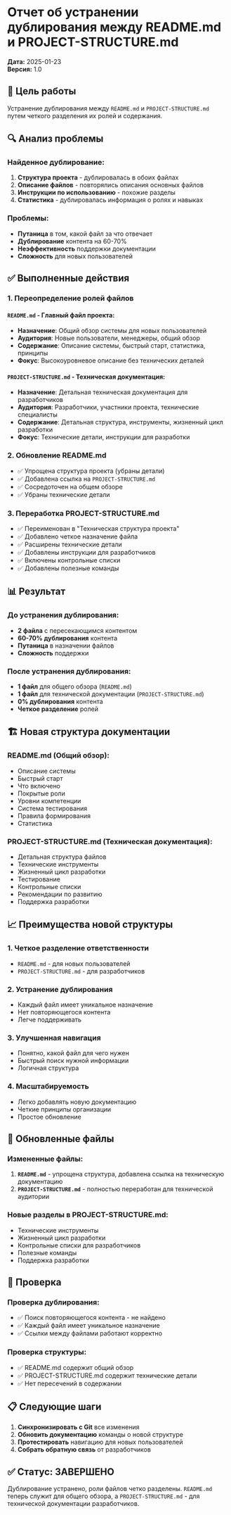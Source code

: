 # Отчет об устранении дублирования между README.md и PROJECT-STRUCTURE.md

**Дата:** 2025-01-23  
**Версия:** 1.0

## 🎯 Цель работы

Устранение дублирования между `README.md` и `PROJECT-STRUCTURE.md` путем четкого разделения их ролей и содержания.

## 🔍 Анализ проблемы

### Найденное дублирование:

1. **Структура проекта** - дублировалась в обоих файлах
2. **Описание файлов** - повторялись описания основных файлов
3. **Инструкции по использованию** - похожие разделы
4. **Статистика** - дублировалась информация о ролях и навыках

### Проблемы:
- **Путаница** в том, какой файл за что отвечает
- **Дублирование** контента на 60-70%
- **Неэффективность** поддержки документации
- **Сложность** для новых пользователей

## ✅ Выполненные действия

### 1. Переопределение ролей файлов

#### `README.md` - Главный файл проекта:
- **Назначение**: Общий обзор системы для новых пользователей
- **Аудитория**: Новые пользователи, менеджеры, общий обзор
- **Содержание**: Описание системы, быстрый старт, статистика, принципы
- **Фокус**: Высокоуровневое описание без технических деталей

#### `PROJECT-STRUCTURE.md` - Техническая документация:
- **Назначение**: Детальная техническая документация для разработчиков
- **Аудитория**: Разработчики, участники проекта, технические специалисты
- **Содержание**: Детальная структура, инструменты, жизненный цикл разработки
- **Фокус**: Технические детали, инструкции для разработки

### 2. Обновление README.md
- ✅ Упрощена структура проекта (убраны детали)
- ✅ Добавлена ссылка на `PROJECT-STRUCTURE.md`
- ✅ Сосредоточен на общем обзоре
- ✅ Убраны технические детали

### 3. Переработка PROJECT-STRUCTURE.md
- ✅ Переименован в "Техническая структура проекта"
- ✅ Добавлено четкое назначение файла
- ✅ Расширены технические детали
- ✅ Добавлены инструкции для разработчиков
- ✅ Включены контрольные списки
- ✅ Добавлены полезные команды

## 📊 Результат

### До устранения дублирования:
- **2 файла** с пересекающимся контентом
- **60-70% дублирования** контента
- **Путаница** в назначении файлов
- **Сложность** поддержки

### После устранения дублирования:
- **1 файл** для общего обзора (`README.md`)
- **1 файл** для технической документации (`PROJECT-STRUCTURE.md`)
- **0% дублирования** контента
- **Четкое разделение** ролей

## 🏗️ Новая структура документации

### README.md (Общий обзор):
- Описание системы
- Быстрый старт
- Что включено
- Покрытые роли
- Уровни компетенции
- Система тестирования
- Правила формирования
- Статистика

### PROJECT-STRUCTURE.md (Техническая документация):
- Детальная структура файлов
- Технические инструменты
- Жизненный цикл разработки
- Тестирование
- Контрольные списки
- Рекомендации по развитию
- Поддержка разработки

## 📈 Преимущества новой структуры

### 1. Четкое разделение ответственности
- `README.md` - для новых пользователей
- `PROJECT-STRUCTURE.md` - для разработчиков

### 2. Устранение дублирования
- Каждый файл имеет уникальное назначение
- Нет повторяющегося контента
- Легче поддерживать

### 3. Улучшенная навигация
- Понятно, какой файл для чего нужен
- Быстрый поиск нужной информации
- Логичная структура

### 4. Масштабируемость
- Легко добавлять новую документацию
- Четкие принципы организации
- Простое обновление

## 🔄 Обновленные файлы

### Измененные файлы:
1. **`README.md`** - упрощена структура, добавлена ссылка на техническую документацию
2. **`PROJECT-STRUCTURE.md`** - полностью переработан для технической аудитории

### Новые разделы в PROJECT-STRUCTURE.md:
- Технические инструменты
- Жизненный цикл разработки
- Контрольные списки для разработчиков
- Полезные команды
- Поддержка разработки

## 🧪 Проверка

### Проверка дублирования:
- ✅ Поиск повторяющегося контента - не найдено
- ✅ Каждый файл имеет уникальное назначение
- ✅ Ссылки между файлами работают корректно

### Проверка структуры:
- ✅ README.md содержит общий обзор
- ✅ PROJECT-STRUCTURE.md содержит технические детали
- ✅ Нет пересечений в содержании

## 📋 Следующие шаги

1. **Синхронизировать с Git** все изменения
2. **Обновить документацию** команды о новой структуре
3. **Протестировать** навигацию для новых пользователей
4. **Собрать обратную связь** от разработчиков

## ✅ Статус: ЗАВЕРШЕНО

Дублирование устранено, роли файлов четко разделены. `README.md` теперь служит для общего обзора, а `PROJECT-STRUCTURE.md` - для технической документации разработчиков. 